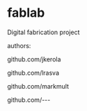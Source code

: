 # fablab
Digital fabrication project


authors:

github.com/jkerola

github.com/lrasva

github.com/markmult

github.com/---

